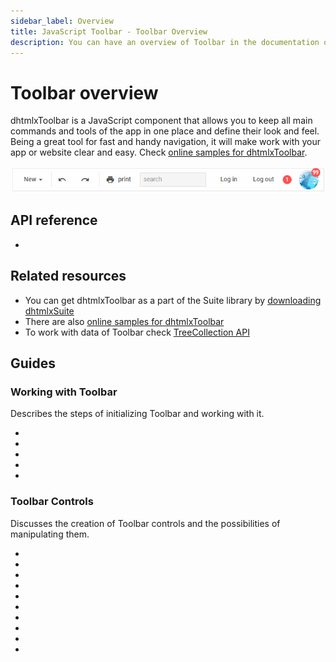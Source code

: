 ```yaml
---
sidebar_label: Overview
title: JavaScript Toolbar - Toolbar Overview 
description: You can have an overview of Toolbar in the documentation of the DHTMLX JavaScript UI library. Browse developer guides and API reference, try out code examples and live demos, and download a free 30-day evaluation version of DHTMLX Suite 7.
---
```


# Toolbar overview

dhtmlxToolbar is a JavaScript component that allows you to keep all main commands and tools of the app in one place and define their look and feel.
Being a great tool for fast and handy navigation, it will make work with your app or website clear and easy. Check [online samples for dhtmlxToolbar](https://snippet.dhtmlx.com/all?text=%23toolbar).

![](../assets/toolbar/toolbar_front.png)

## API reference

- [](toolbar/api/api_overview.md)

## Related resources

- You can get dhtmlxToolbar as a part of the Suite library by [downloading dhtmlxSuite](https://dhtmlx.com/docs/products/dhtmlxSuite/download.shtml)
- There are also [online samples for dhtmlxToolbar](https://snippet.dhtmlx.com/all?text=%23toolbar)
- To work with data of Toolbar check [TreeCollection API](tree_collection/index.md)

## Guides

### Working with Toolbar

Describes the steps of initializing Toolbar and working with it.

- [](toolbar/how_to_start.md)
- [](toolbar/load_data.md)
- [](toolbar/common_methods.md)
- [](toolbar/customization.md)
- [](toolbar/handling_events.md)

### Toolbar Controls

Discusses the creation of Toolbar controls and the possibilities of manipulating them.

- [](toolbar/button.md)
- [](toolbar/customhtmlbutton.md)
- [](toolbar/datepicker.md)
- [](toolbar/image_button.md)
- [](toolbar/input.md)
- [](toolbar/navitem.md)
- [](toolbar/selectbutton.md)
- [](toolbar/separator.md)
- [](toolbar/spacer.md)
- [](toolbar/title.md)  
